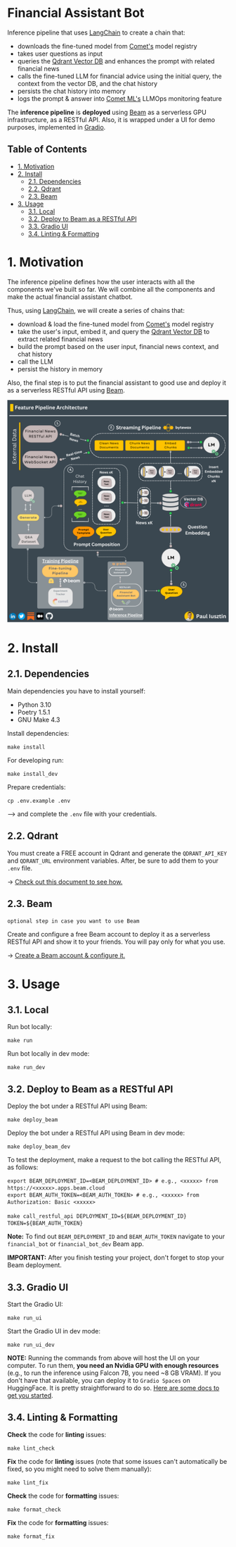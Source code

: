 # Financial Assistant Bot

Inference pipeline that uses [LangChain](https://github.com/langchain-ai/langchain) to create a chain that:
* downloads the fine-tuned model from [Comet's](https://www.comet.com?utm_source=thepauls&utm_medium=partner&utm_content=github) model registry
* takes user questions as input
* queries the [Qdrant Vector DB](https://qdrant.tech/?utm_source=thepauls&utm_medium=partner&utm_content=github) and enhances the prompt with related financial news
* calls the fine-tuned LLM for financial advice using the initial query, the context from the vector DB, and the chat history
* persists the chat history into memory 
* logs the prompt & answer into [Comet ML's](https://www.comet.com/site/products/llmops/?utm_source=thepauls&utm_medium=partner&utm_content=github) LLMOps monitoring feature

The **inference pipeline** is **deployed** using [Beam](https://docs.beam.cloud/deployment/rest-api?utm_source=thepauls&utm_medium=partner&utm_content=github) as a serverless GPU infrastructure, as a RESTful API. Also, it is wrapped under a UI for demo purposes, implemented in [Gradio](https://www.gradio.app/).

## Table of Contents

- [1. Motivation](#1-motivation)
- [2. Install](#2-install)
    - [2.1. Dependencies](#21-dependencies)
    - [2.2. Qdrant](#21-qdrant)
    - [2.3. Beam](#21-beam)
- [3. Usage](#3-usage)
    - [3.1. Local](#31-local)
    - [3.2. Deploy to Beam as a RESTful API](#32-deploy-to-beam)
    - [3.3. Gradio UI](#33-gradio-ui)
    - [3.4. Linting & Formatting](#34-linting--formatting)

# 1. Motivation

The inference pipeline defines how the user interacts with all the components we've built so far. We will combine all the components and make the actual financial assistant chatbot.

Thus, using [LangChain](https://github.com/langchain-ai/langchain), we will create a series of chains that:
* download & load the fine-tuned model from [Comet's](https://www.comet.com?utm_source=thepauls&utm_medium=partner&utm_content=github) model registry
* take the user's input, embed it, and query the [Qdrant Vector DB](https://qdrant.tech/?utm_source=thepauls&utm_medium=partner&utm_content=github) to extract related financial news
* build the prompt based on the user input, financial news context, and chat history
* call the LLM
* persist the history in memory

Also, the final step is to put the financial assistant to good use and deploy it as a serverless RESTful API using [Beam](https://www.beam.cloud?utm_source=thepauls&utm_medium=partner&utm_content=github). 

![architecture](../../media/feature_pipeline_architecture.png)

# 2. Install 

## 2.1. Dependencies

Main dependencies you have to install yourself:
* Python 3.10
* Poetry 1.5.1
* GNU Make 4.3

Install dependencies:
```shell
make install
```

For developing run:
```shell
make install_dev
```

Prepare credentials:
```shell
cp .env.example .env
```
--> and complete the `.env` file with your credentials.

## 2.2. Qdrant

You must create a FREE account in Qdrant and generate the `QDRANT_API_KEY` and `QDRANT_URL` environment variables. After, be sure to add them to your `.env` file.

-> [Check out this document to see how.](https://qdrant.tech/documentation/cloud/authentication/?utm_source=thepauls&utm_medium=partner&utm_content=github)


## 2.3. Beam
`optional step in case you want to use Beam` 

Create and configure a free Beam account to deploy it as a serverless RESTful API and show it to your friends. You will pay only for what you use. 

-> [Create a Beam account & configure it.](https://www.beam.cloud?utm_source=thepauls&utm_medium=partner&utm_content=github)


# 3. Usage

## 3.1. Local

Run bot locally:
```shell
make run
```

Run bot locally in dev mode:
```shell
make run_dev
```

## 3.2. Deploy to Beam as a RESTful API

Deploy the bot under a RESTful API using Beam:
```shell
make deploy_beam
```

Deploy the bot under a RESTful API using Beam in dev mode:
```shell
make deploy_beam_dev
```

To test the deployment, make a request to the bot calling the RESTful API, as follows:
```shell
export BEAM_DEPLOYMENT_ID=<BEAM_DEPLOYMENT_ID> # e.g., <xxxxx> from https://<xxxxx>.apps.beam.cloud
export BEAM_AUTH_TOKEN=<BEAM_AUTH_TOKEN> # e.g., <xxxxx> from Authorization: Basic <xxxxx>

make call_restful_api DEPLOYMENT_ID=${BEAM_DEPLOYMENT_ID} TOKEN=${BEAM_AUTH_TOKEN} 
```

**Note:** To find out `BEAM_DEPLOYMENT_ID` and `BEAM_AUTH_TOKEN` navigate to your `financial_bot` or `financial_bot_dev` Beam app.

**IMPORTANT:** After you finish testing your project, don't forget to stop your Beam deployment. 

## 3.3. Gradio UI

Start the Gradio UI:
```shell
make run_ui
```

Start the Gradio UI in dev mode:
```shell
make run_ui_dev
```

**NOTE:** Running the commands from above will host the UI on your computer. To run them, **you need an Nvidia GPU with enough resources** (e.g., to run the inference using Falcon 7B, you need ~8 GB VRAM). If you don't have that available, you can deploy it to `Gradio Spaces` on HuggingFace. It is pretty straightforward to do so. [Here are some docs to get you started](https://huggingface.co/docs/hub/spaces-sdks-gradio).

## 3.4. Linting & Formatting

**Check** the code for **linting** issues:
```shell
make lint_check
```

**Fix** the code for **linting** issues (note that some issues can't automatically be fixed, so you might need to solve them manually):
```shell
make lint_fix
```

**Check** the code for **formatting** issues:
```shell
make format_check
```

**Fix** the code for **formatting** issues:
```shell
make format_fix
```
